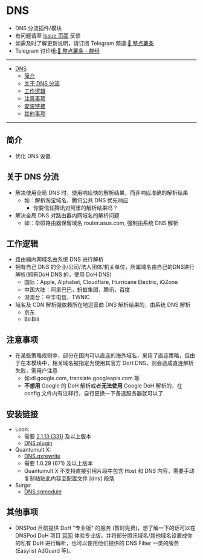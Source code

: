 # DNS
  * DNS 分流插件/模块
  * 有问题请至 [Issue 页面](https://github.com/VirgilClyne/VirgilClyne/issues) 反馈
  * 如需及时了解更新说明，请订阅 Telegram 频道:[🍟 整点薯条](https://t.me/GetSomeFriesChannel)
  * Telegram 讨论组:[🍟 整点薯条 - 群组](https://t.me/GetSomeFries)

---

- [DNS](#dns)
  - [简介](#简介)
  - [关于 DNS 分流](#关于-dns-分流)
  - [工作逻辑](#工作逻辑)
  - [注意事项](#注意事项)
  - [安装链接](#安装链接)
  - [其他事项](#其他事项)

---
## 简介
  * 优化 DNS 设置

## 关于 DNS 分流
  * 解决使用全局 DNS 时，使用响应快的解析结果，而非响应准确的解析结果
    * 如：解析淘宝域名，腾讯公共 DNS 优先响应
      * 你要信任腾讯对阿里的解析结果吗？
  * 解决全局 DNS 对路由器内网域名的解析问题
    * 如：华硕路由器保留域名 router.asus.com, 强制由系统 DNS 解析

## 工作逻辑
  * 路由器内网域名由系统 DNS 进行解析
  * 拥有自己 DNS 的企业/公司/法人团体/机关单位，所属域名由自己的DNS进行解析(拥有DoH DNS 的，使用 DoH DNS)
    * 国际：Apple, Alphabet, Cloudflare, Hurricane Electric, iQZone
    * 中国大陆：阿里巴巴，蚂蚁集团，腾讯，百度
    * 港澳台：中华电信，TWNIC
  * 域名及 CDN 解析强依赖所在地运营商 DNS 解析结果的，由系统 DNS 解析
    * 京东
    * BiliBili

## 注意事项
  * 在某些策略规则中，部分在国内可以直连的海外域名，采用了直连策略，但由于在本模块中，相关域名被指定为使用其官方 DoH DNS，则会造成直连解析失败，需用户注意
    * 如:dl.google.com, translate.googleapis.com 等
    * **不想用** Google 的 DoH 解析或者**无法使用** Google DoH 解析的，在 config 文件内有注释行，自行更换一下备选服务器就可以了

## 安装链接
  * Loon:
    * 需要 [2.1.13 (331)](https://t.me/LoonNews/535) 及以上版本
    * [DNS.plugin](./DNS.plugin?raw=true "🌐 DNS for Router and Companys")
  * Quantumult X:
    * [DNS.qxrewrite](./DNS.qxrewrite?raw=true "🌐 DNS for Router and Companys")
    * 需要 1.0.29 (671) 及以上版本
    * Quantumult X 不支持直接引用片段中包含 Host 和 DNS 内容，需要手动复制粘贴此内容至配置文件 [dns] 段落
  * Surge:
    * [DNS.sgmodule](./DNS.sgmodule?raw=true "🌐 DNS for Router and Companys")

## 其他事项
  * DNSPod 目前提供 DoH "专业版" 的服务 (暂时免费)，想了解一下的话可以在 DNSPod DoH 项目 [官网](https://dns.pub/) 体验专业版，并将部分腾讯域名/其他域名设置成你的私有 DoH 进行解析，也可以使用他们提供的 DNS Filter 一类的服务 (Easylist AdGuard 等)。

